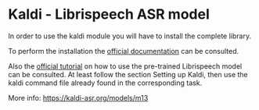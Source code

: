 # Kaldi - Librispeech ASR model

In order to use the kaldi module you will have to install the complete library.

To perform the installation the [official documentation](http://kaldi-asr.org/doc/build_setup.html) can be consulted. 

Also the [official tutorial](https://desh2608.github.io/2020-05-18-using-librispeech/) on how to use the pre-trained Librispeech model can be consulted. At least follow the section Setting up Kaldi, then use the kaldi command file already found in the corresponding task.


More info: https://kaldi-asr.org/models/m13



